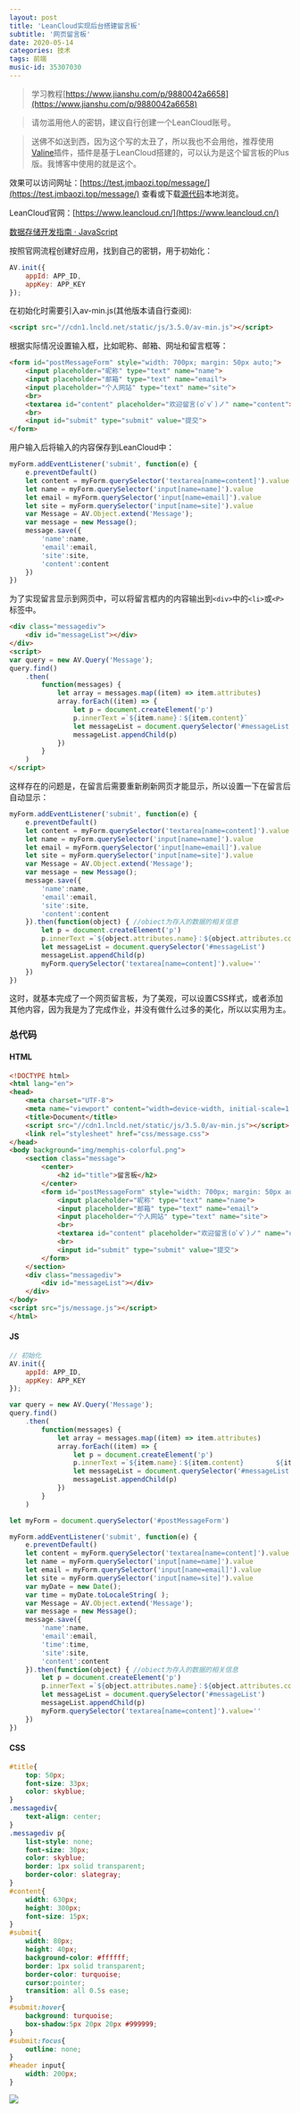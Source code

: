 ```yaml
---
layout: post
title: 'LeanCloud实现后台搭建留言板'
subtitle: '网页留言板'
date: 2020-05-14
categories: 技术
tags: 前端
music-id: 35307030
---
```



> 学习教程[https://www.jianshu.com/p/9880042a6658](https://www.jianshu.com/p/9880042a6658)

> 请勿滥用他人的密钥，建议自行创建一个LeanCloud账号。

> 送佛不如送到西，因为这个写的太丑了，所以我也不会用他，推荐使用[Valine](https://valine.js.org/)插件，插件是基于LeanCloud搭建的，可以认为是这个留言板的Plus版。我博客中使用的就是这个。 

效果可以访问网址：[https://test.jmbaozi.top/message/](https://test.jmbaozi.top/message/) 查看或下载[源代码](https://github.com/JMbaozi/absorb/tree/master/program/%E5%89%8D%E7%AB%AF%E5%AD%A6%E4%B9%A0/message)本地浏览。

LeanCloud官网：[https://www.leancloud.cn/](https://www.leancloud.cn/)

[数据存储开发指南 · JavaScript](https://leancloud.cn/docs/leanstorage_guide-js.html)

按照官网流程创建好应用，找到自己的密钥，用于初始化：
```js
AV.init({
    appId: APP_ID,
    appKey: APP_KEY
});
````
在初始化时需要引入av-min.js(其他版本请自行查阅):
```html
<script src="//cdn1.lncld.net/static/js/3.5.0/av-min.js"></script>
```

根据实际情况设置输入框，比如昵称、邮箱、网址和留言框等：
```html
<form id="postMessageForm" style="width: 700px; margin: 50px auto;">
    <input placeholder="昵称" type="text" name="name">
    <input placeholder="邮箱" type="text" name="email">
    <input placeholder="个人网站" type="text" name="site">
    <br>
    <textarea id="content" placeholder="欢迎留言(oﾟvﾟ)ノ" name="content"></textarea>
    <br>
    <input id="submit" type="submit" value="提交">
</form>
```
用户输入后将输入的内容保存到LeanCloud中：
```js
myForm.addEventListener('submit', function(e) {
    e.preventDefault()
    let content = myForm.querySelector('textarea[name=content]').value
    let name = myForm.querySelector('input[name=name]').value
    let email = myForm.querySelector('input[name=email]').value
    let site = myForm.querySelector('input[name=site]').value
    var Message = AV.Object.extend('Message');
    var message = new Message();
    message.save({
        'name':name,
        'email':email,
        'site':site,
        'content':content
    })
})
```
为了实现留言显示到网页中，可以将留言框内的内容输出到```<div>```中的```<li>```或```<P>```标签中。

```html
<div class="messagediv">
    <div id="messageList"></div>
</div>
<script>
var query = new AV.Query('Message');
query.find()
    .then(
        function(messages) {
            let array = messages.map((item) => item.attributes)
            array.forEach((item) => {
                let p = document.createElement('p')
                p.innerText =`${item.name}：${item.content}`
                let messageList = document.querySelector('#messageList')
                messageList.appendChild(p)
            })
        }
    )
</script>
```
这样存在的问题是，在留言后需要重新刷新网页才能显示，所以设置一下在留言后自动显示：
```js
myForm.addEventListener('submit', function(e) {
    e.preventDefault()
    let content = myForm.querySelector('textarea[name=content]').value
    let name = myForm.querySelector('input[name=name]').value
    let email = myForm.querySelector('input[name=email]').value
    let site = myForm.querySelector('input[name=site]').value
    var Message = AV.Object.extend('Message');
    var message = new Message();
    message.save({
        'name':name,
        'email':email,
        'site':site,
        'content':content
    }).then(function(object) { //obiect为存入的数据的相关信息
        let p = document.createElement('p')
        p.innerText =`${object.attributes.name}：${object.attributes.content}        ${object.attributes.time}`
        let messageList = document.querySelector('#messageList')
        messageList.appendChild(p)
        myForm.querySelector('textarea[name=content]').value=''
    })
})
```

这时，就基本完成了一个网页留言板，为了美观，可以设置CSS样式，或者添加其他内容，因为我是为了完成作业，并没有做什么过多的美化，所以以实用为主。

### 总代码

#### HTML

```html
<!DOCTYPE html>
<html lang="en">
<head>
    <meta charset="UTF-8">
    <meta name="viewport" content="width=device-width, initial-scale=1.0">
    <title>Document</title>
    <script src="//cdn1.lncld.net/static/js/3.5.0/av-min.js"></script>
    <link rel="stylesheet" href="css/message.css">
</head>
<body background="img/memphis-colorful.png">
    <section class="message">
        <center>
            <h2 id="title">留言板</h2>
        </center>
        <form id="postMessageForm" style="width: 700px; margin: 50px auto;">
            <input placeholder="昵称" type="text" name="name">
            <input placeholder="邮箱" type="text" name="email">
            <input placeholder="个人网站" type="text" name="site">
            <br>
            <textarea id="content" placeholder="欢迎留言(oﾟvﾟ)ノ" name="content"></textarea>
            <br>
            <input id="submit" type="submit" value="提交">
        </form>
    </section>
    <div class="messagediv">
        <div id="messageList"></div>
    </div>
</body>
<script src="js/message.js"></script>
</html>
```

#### JS

```js
// 初始化
AV.init({
    appId: APP_ID,
    appKey: APP_KEY
});

var query = new AV.Query('Message');
query.find()
    .then(
        function(messages) {
            let array = messages.map((item) => item.attributes)
            array.forEach((item) => {
                let p = document.createElement('p')
                p.innerText =`${item.name}：${item.content}        ${item.time}`
                let messageList = document.querySelector('#messageList')
                messageList.appendChild(p)
            })
        }
    )

let myForm = document.querySelector('#postMessageForm')

myForm.addEventListener('submit', function(e) {
    e.preventDefault()
    let content = myForm.querySelector('textarea[name=content]').value
    let name = myForm.querySelector('input[name=name]').value
    let email = myForm.querySelector('input[name=email]').value
    let site = myForm.querySelector('input[name=site]').value
    var myDate = new Date();
    var time = myDate.toLocaleString( );
    var Message = AV.Object.extend('Message');
    var message = new Message();
    message.save({
        'name':name,
        'email':email,
        'time':time,
        'site':site,
        'content':content
    }).then(function(object) { //obiect为存入的数据的相关信息
        let p = document.createElement('p')
        p.innerText =`${object.attributes.name}：${object.attributes.content}        ${object.attributes.time}`
        let messageList = document.querySelector('#messageList')
        messageList.appendChild(p)
        myForm.querySelector('textarea[name=content]').value=''
    })
})

```

#### CSS

```css
#title{
    top: 50px;
    font-size: 33px;
    color: skyblue;
}
.messagediv{
    text-align: center;
}
.messagediv p{
    list-style: none;
    font-size: 30px;
    color: skyblue;
    border: 1px solid transparent;
    border-color: slategray;
}
#content{
    width: 630px;
    height: 300px;
    font-size: 15px;
}
#submit{
    width: 80px;
    height: 40px;
    background-color: #ffffff;
    border: 1px solid transparent;
    border-color: turquoise;
    cursor:pointer;
    transition: all 0.5s ease;
}
#submit:hover{
    background: turquoise;
    box-shadow:5px 20px 20px #999999;
}
#submit:focus{
    outline: none;
}
#header input{
    width: 200px;
}
```

![](https://lz.sinaimg.cn/orj1080/ebeef3aaly3ges68ax7enj20zd1b5gs5.jpg)